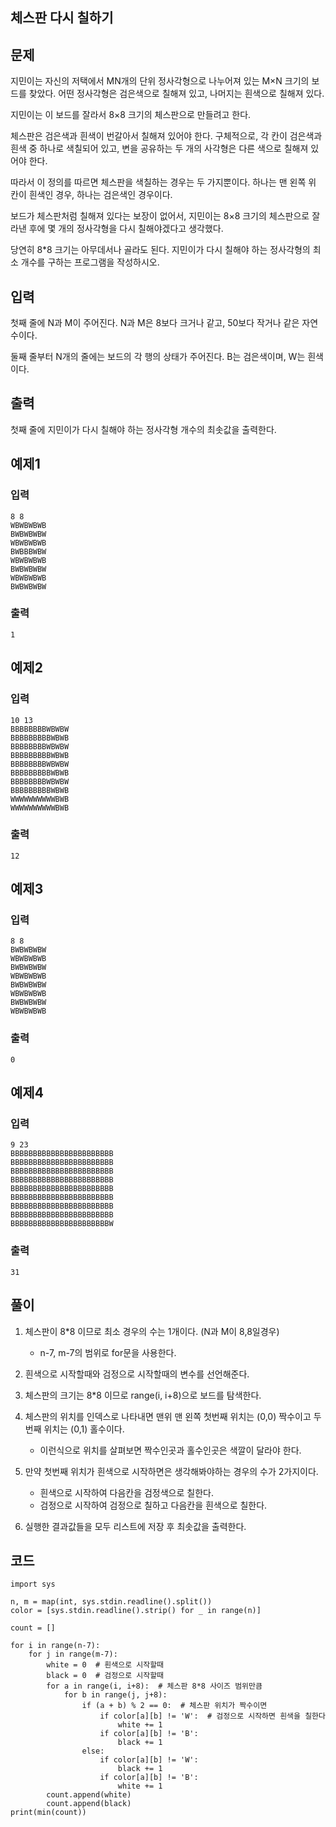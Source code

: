 ## 체스판 다시 칠하기
## 문제
지민이는 자신의 저택에서 MN개의 단위 정사각형으로 나누어져 있는 M×N 크기의 보드를 찾았다. 어떤 정사각형은 검은색으로 칠해져 있고, 나머지는 흰색으로 칠해져 있다.   
   
지민이는 이 보드를 잘라서 8×8 크기의 체스판으로 만들려고 한다.   
   
체스판은 검은색과 흰색이 번갈아서 칠해져 있어야 한다. 구체적으로, 각 칸이 검은색과 흰색 중 하나로 색칠되어 있고, 변을 공유하는 두 개의 사각형은 다른 색으로 칠해져 있어야 한다.   
   
따라서 이 정의를 따르면 체스판을 색칠하는 경우는 두 가지뿐이다. 하나는 맨 왼쪽 위 칸이 흰색인 경우, 하나는 검은색인 경우이다.   
   
보드가 체스판처럼 칠해져 있다는 보장이 없어서, 지민이는 8×8 크기의 체스판으로 잘라낸 후에 몇 개의 정사각형을 다시 칠해야겠다고 생각했다.   
   
당연히 8*8 크기는 아무데서나 골라도 된다. 지민이가 다시 칠해야 하는 정사각형의 최소 개수를 구하는 프로그램을 작성하시오.

## 입력
첫째 줄에 N과 M이 주어진다. N과 M은 8보다 크거나 같고, 50보다 작거나 같은 자연수이다.   
   
둘째 줄부터 N개의 줄에는 보드의 각 행의 상태가 주어진다. B는 검은색이며, W는 흰색이다.   
## 출력
첫째 줄에 지민이가 다시 칠해야 하는 정사각형 개수의 최솟값을 출력한다.
## 예제1
### 입력
```
8 8
WBWBWBWB
BWBWBWBW
WBWBWBWB
BWBBBWBW
WBWBWBWB
BWBWBWBW
WBWBWBWB
BWBWBWBW
```
### 출력
```
1
```
## 예제2
### 입력
```
10 13
BBBBBBBBWBWBW
BBBBBBBBBWBWB
BBBBBBBBWBWBW
BBBBBBBBBWBWB
BBBBBBBBWBWBW
BBBBBBBBBWBWB
BBBBBBBBWBWBW
BBBBBBBBBWBWB
WWWWWWWWWWBWB
WWWWWWWWWWBWB
```
### 출력
```
12
```
## 예제3
### 입력
```
8 8
BWBWBWBW
WBWBWBWB
BWBWBWBW
WBWBWBWB
BWBWBWBW
WBWBWBWB
BWBWBWBW
WBWBWBWB
```
### 출력
```
0
```
## 예제4
### 입력
```
9 23
BBBBBBBBBBBBBBBBBBBBBBB
BBBBBBBBBBBBBBBBBBBBBBB
BBBBBBBBBBBBBBBBBBBBBBB
BBBBBBBBBBBBBBBBBBBBBBB
BBBBBBBBBBBBBBBBBBBBBBB
BBBBBBBBBBBBBBBBBBBBBBB
BBBBBBBBBBBBBBBBBBBBBBB
BBBBBBBBBBBBBBBBBBBBBBB
BBBBBBBBBBBBBBBBBBBBBBW
```
### 출력
```
31
```
## 풀이
1. 체스판이 8*8 이므로 최소 경우의 수는 1개이다. (N과 M이 8,8일경우)
    - n-7, m-7의 범위로 for문을 사용한다.
   
2. 흰색으로 시작할때와 검정으로 시작할때의 변수를 선언해준다. 
     
3. 체스판의 크기는 8*8 이므로 range(i, i+8)으로 보드를 탐색한다.   
   
4. 체스판의 위치를 인덱스로 나타내면 맨위 맨 왼쪽 첫번째 위치는 (0,0) 짝수이고 두번째 위치는 (0,1) 홀수이다.
    - 이런식으로 위치를 살펴보면 짝수인곳과 홀수인곳은 색깔이 달라야 한다.   
   
5. 만약 첫번째 위치가 흰색으로 시작하면은 생각해봐야하는 경우의 수가 2가지이다.
    - 흰색으로 시작하여 다음칸을 검정색으로 칠한다.
    - 검정으로 시작하여 검정으로 칠하고 다음칸을 흰색으로 칠한다.
   
6. 실행한 결과값들을 모두 리스트에 저장 후 최솟값을 출력한다.
## 코드
```python3
import sys

n, m = map(int, sys.stdin.readline().split())
color = [sys.stdin.readline().strip() for _ in range(n)]

count = []

for i in range(n-7):
    for j in range(m-7):
        white = 0  # 흰색으로 시작할때
        black = 0  # 검정으로 시작할때
        for a in range(i, i+8):  # 체스판 8*8 사이즈 범위만큼
            for b in range(j, j+8):
                if (a + b) % 2 == 0:  # 체스판 위치가 짝수이면
                    if color[a][b] != 'W':  # 검정으로 시작하면 흰색을 칠한다
                        white += 1
                    if color[a][b] != 'B':
                        black += 1
                else:
                    if color[a][b] != 'W':
                        black += 1
                    if color[a][b] != 'B':
                        white += 1
        count.append(white)
        count.append(black)
print(min(count))

```
